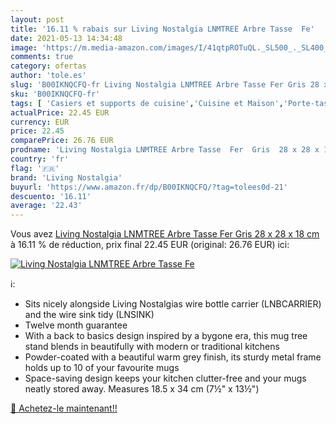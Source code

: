 ```yaml
---
layout: post
title: '16.11 % rabais sur Living Nostalgia LNMTREE Arbre Tasse  Fe'
date: 2021-05-13 14:34:48
image: 'https://m.media-amazon.com/images/I/41qtpROTuQL._SL500_._SL400_.jpg'
comments: true
category: ofertas
author: 'tole.es'
slug: 'B00IKNQCFQ-fr Living Nostalgia LNMTREE Arbre Tasse Fer Gris 28 x 28 x 18 cm'
sku: 'B00IKNQCFQ-fr'
tags: [ 'Casiers et supports de cuisine','Cuisine et Maison','Porte-tasses','Rangement et organisation','Rangement et organisation de cuisine','living nostalgia', ]
actualPrice: 22.45 EUR
currency: EUR
price: 22.45
comparePrice: 26.76 EUR
prodname: 'Living Nostalgia LNMTREE Arbre Tasse  Fer  Gris  28 x 28 x 18 cm'
country: 'fr'
flag: '🇫🇷'
brand: 'Living Nostalgia'
buyurl: 'https://www.amazon.fr/dp/B00IKNQCFQ/?tag=tolees0d-21'
descuento: '16.11'
average: '22.43'
---
```


Vous avez [Living Nostalgia LNMTREE Arbre Tasse  Fer  Gris  28 x 28 x 18 cm](https://www.amazon.fr/dp/B00IKNQCFQ/?tag=tolees0d-21)  à  16.11 % de réduction, prix final  22.45 EUR (original: 26.76 EUR) ici:

[![Living Nostalgia LNMTREE Arbre Tasse  Fe](https://m.media-amazon.com/images/I/41qtpROTuQL._SL500_._SL400_.jpg)](https://www.amazon.fr/dp/B00IKNQCFQ/?tag=tolees0d-21)

ℹ️:

- Sits nicely alongside Living Nostalgias wire bottle carrier (LNBCARRIER) and the wire sink tidy (LNSINK)
- Twelve month guarantee
- With a back to basics design inspired by a bygone era, this mug tree stand blends in beautifully with modern or traditional kitchens
- Powder-coated with a beautiful warm grey finish, its sturdy metal frame holds up to 10 of your favourite mugs
- Space-saving design keeps your kitchen clutter-free and your mugs neatly stored away. Measures 18.5 x 34 cm (7½" x 13½")

[🛒 Achetez-le maintenant!!](https://www.amazon.fr/dp/B00IKNQCFQ/?tag=tolees0d-21)
